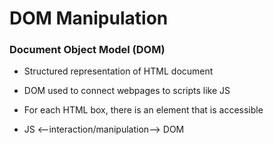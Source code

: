 # DOM Manipulation

### Document Object Model (DOM)

- Structured representation of HTML document

- DOM used to connect webpages to scripts like JS

- For each HTML box, there is an element that is accessible

- JS <--interaction/manipulation--> DOM
